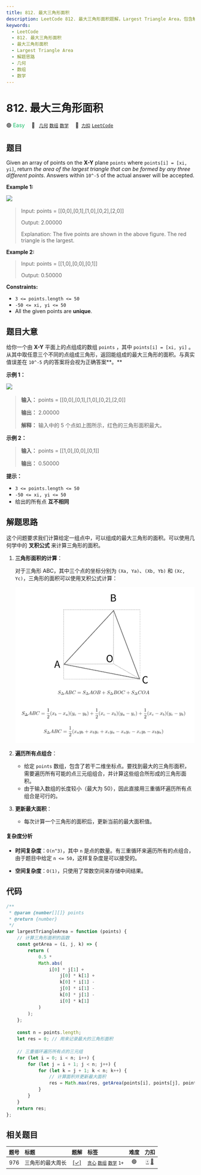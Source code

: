 ```yaml
---
title: 812. 最大三角形面积
description: LeetCode 812. 最大三角形面积题解，Largest Triangle Area，包含解题思路、复杂度分析以及完整的 JavaScript 代码实现。
keywords:
  - LeetCode
  - 812. 最大三角形面积
  - 最大三角形面积
  - Largest Triangle Area
  - 解题思路
  - 几何
  - 数组
  - 数学
---
```


# 812. 最大三角形面积

🟢 <font color=#15bd66>Easy</font>&emsp; 🔖&ensp; [`几何`](/tag/geometry.md) [`数组`](/tag/array.md) [`数学`](/tag/math.md)&emsp; 🔗&ensp;[`力扣`](https://leetcode.cn/problems/largest-triangle-area) [`LeetCode`](https://leetcode.com/problems/largest-triangle-area)

## 题目

Given an array of points on the **X-Y** plane `points` where `points[i] = [xi,
yi]`, return _the area of the largest triangle that can be formed by any three
different points_. Answers within `10^-5` of the actual answer will be
accepted.

**Example 1:**

![](https://s3-lc-upload.s3.amazonaws.com/uploads/2018/04/04/1027.png)

> Input: points = [[0,0],[0,1],[1,0],[0,2],[2,0]]
>
> Output: 2.00000
>
> Explanation: The five points are shown in the above figure. The red triangle is the largest.

**Example 2:**

> Input: points = [[1,0],[0,0],[0,1]]
>
> Output: 0.50000

**Constraints:**

- `3 <= points.length <= 50`
- `-50 <= xi, yi <= 50`
- All the given points are **unique**.

## 题目大意

给你一个由 **X-Y** 平面上的点组成的数组 `points` ，其中 `points[i] = [xi, yi]`
。从其中取任意三个不同的点组成三角形，返回能组成的最大三角形的面积。与真实值误差在 `10^-5` 内的答案将会视为正确答案**。**

**示例 1：**

![](https://s3-lc-upload.s3.amazonaws.com/uploads/2018/04/04/1027.png)

> **输入：** points = [[0,0],[0,1],[1,0],[0,2],[2,0]]
>
> **输出：** 2.00000
>
> **解释：** 输入中的 5 个点如上图所示，红色的三角形面积最大。

**示例 2：**

> **输入：** points = [[1,0],[0,0],[0,1]]
>
> **输出：** 0.50000

**提示：**

- `3 <= points.length <= 50`
- `-50 <= xi, yi <= 50`
- 给出的所有点 **互不相同**

## 解题思路

这个问题要求我们计算给定一组点中，可以组成的最大三角形的面积。可以使用几何学中的 **叉积公式** 来计算三角形的面积。

1. **三角形面积的计算**：

   对于三角形 ABC，其中三个点的坐标分别为 `(Xa, Ya)`、`(Xb, Yb)` 和 `(Xc, Yc)`，三角形的面积可以使用叉积公式计算：

   ![](../image/812.png)

2. **遍历所有点组合**：

   - 给定 `points` 数组，包含了若干二维坐标点。要找到最大的三角形面积，需要遍历所有可能的点三元组组合，并计算这些组合所形成的三角形面积。
   - 由于输入数组的长度较小（最大为 50），因此直接用三重循环遍历所有点组合是可行的。

3. **更新最大面积**：
   - 每次计算一个三角形的面积后，更新当前的最大面积值。

#### 复杂度分析

- **时间复杂度**：`O(n^3)`，其中 `n` 是点的数量。有三重循环来遍历所有的点组合，由于题目中给定 `n <= 50`，这样复杂度是可以接受的。

- **空间复杂度**：`O(1)`，只使用了常数空间来存储中间结果。

## 代码

```javascript
/**
 * @param {number[][]} points
 * @return {number}
 */
var largestTriangleArea = function (points) {
	// 计算三角形面积的函数
	const getArea = (i, j, k) => {
		return (
			0.5 *
			Math.abs(
				i[0] * j[1] +
					j[0] * k[1] +
					k[0] * i[1] -
					j[0] * i[1] -
					k[0] * j[1] -
					i[0] * k[1]
			)
		);
	};

	const n = points.length;
	let res = 0; // 用来记录最大的三角形面积

	// 三重循环遍历所有点的三元组
	for (let i = 0; i < n; i++) {
		for (let j = i + 1; j < n; j++) {
			for (let k = j + 1; k < n; k++) {
				// 计算面积并更新最大面积
				res = Math.max(res, getArea(points[i], points[j], points[k]));
			}
		}
	}
	return res;
};
```

## 相关题目

<!-- prettier-ignore -->
| 题号 | 标题 | 题解 | 标签 | 难度 | 力扣 |
| :------: | :------ | :------: | :------ | :------: | :------: |
| 976 | 三角形的最大周长 | [[✓]](/problem/0976.md) |  [`贪心`](/tag/greedy.md) [`数组`](/tag/array.md) [`数学`](/tag/math.md) `1+` | 🟢 | [🀄️](https://leetcode.cn/problems/largest-perimeter-triangle) [🔗](https://leetcode.com/problems/largest-perimeter-triangle) |